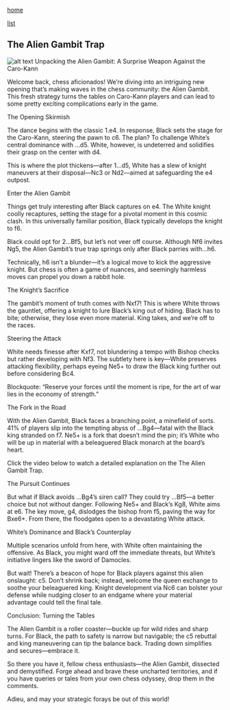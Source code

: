 [home](/zaliczeniowe1awww/)

[list](/zaliczeniowe1awww/list)

## The Alien Gambit Trap

![alt text](https://www.thechesswebsite.com/wp-content/uploads/2024/03/1-alienmp4-1.webp "The Alien Gambit Trap")
Unpacking the Alien Gambit: A Surprise Weapon Against the Caro-Kann

Welcome back, chess aficionados! We’re diving into an intriguing new opening that’s making waves in the chess community: the Alien Gambit. This fresh strategy turns the tables on Caro-Kann players and can lead to some pretty exciting complications early in the game.

The Opening Skirmish

The dance begins with the classic 1.e4. In response, Black sets the stage for the Caro-Kann, steering the pawn to c6. The plan? To challenge White’s central dominance with …d5. White, however, is undeterred and solidifies their grasp on the center with d4.



This is where the plot thickens—after 1…d5, White has a slew of knight maneuvers at their disposal—Nc3 or Nd2—aimed at safeguarding the e4 outpost.



Enter the Alien Gambit

Things get truly interesting after Black captures on e4. The White knight coolly recaptures, setting the stage for a pivotal moment in this cosmic clash. In this universally familiar position, Black typically develops the knight to f6.



Black could opt for 2…Bf5, but let’s not veer off course. Although Nf6 invites Ng5, the Alien Gambit’s true trap springs only after Black parries with…h6.

Technically, h6 isn’t a blunder—it’s a logical move to kick the aggressive knight. But chess is often a game of nuances, and seemingly harmless moves can propel you down a rabbit hole.



The Knight’s Sacrifice

The gambit’s moment of truth comes with Nxf7! This is where White throws the gauntlet, offering a knight to lure Black’s king out of hiding. Black has to bite; otherwise, they lose even more material. King takes, and we’re off to the races.



Steering the Attack

White needs finesse after Kxf7, not blundering a tempo with Bishop checks but rather developing with Nf3. The subtlety here is key—White preserves attacking flexibility, perhaps eyeing Ne5+ to draw the Black king further out before considering Bc4.



Blockquote: “Reserve your forces until the moment is ripe, for the art of war lies in the economy of strength.”

The Fork in the Road

With the Alien Gambit, Black faces a branching point, a minefield of sorts. 41% of players slip into the tempting abyss of …Bg4—fatal with the Black king stranded on f7. Ne5+ is a fork that doesn’t mind the pin; it’s White who will be up in material with a beleaguered Black monarch at the board’s heart.



Click the video below to watch a detailed explanation on the The Alien Gambit Trap.





The Pursuit Continues

But what if Black avoids …Bg4’s siren call? They could try …Bf5—a better choice but not without danger. Following Ne5+ and Black’s Kg8, White aims at e6. The key move, g4, dislodges the bishop from f5, paving the way for Bxe6+. From there, the floodgates open to a devastating White attack.



White’s Dominance and Black’s Counterplay

Multiple scenarios unfold from here, with White often maintaining the offensive. As Black, you might ward off the immediate threats, but White’s initiative lingers like the sword of Damocles.

But wait! There’s a beacon of hope for Black players against this alien onslaught: c5. Don’t shrink back; instead, welcome the queen exchange to soothe your beleaguered king. Knight development via Nc6 can bolster your defense while nudging closer to an endgame where your material advantage could tell the final tale.



Conclusion: Turning the Tables

The Alien Gambit is a roller coaster—buckle up for wild rides and sharp turns. For Black, the path to safety is narrow but navigable; the c5 rebuttal and king maneuvering can tip the balance back. Trading down simplifies and secures—embrace it.



So there you have it, fellow chess enthusiasts—the Alien Gambit, dissected and demystified. Forge ahead and brave these uncharted territories, and if you have queries or tales from your own chess odyssey, drop them in the comments.

Adieu, and may your strategic forays be out of this world!

